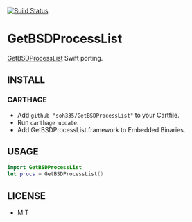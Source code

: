 [![Build Status](https://travis-ci.org/soh335/GetBSDProcessList.svg?branch=master)](https://travis-ci.org/soh335/GetBSDProcessList)

# GetBSDProcessList

[GetBSDProcessList](https://developer.apple.com/legacy/library/qa/qa2001/qa1123.html) Swift porting.

## INSTALL

### CARTHAGE

* Add ```github "soh335/GetBSDProcessList"``` to your Cartfile.
* Run ```carthage update```.
* Add GetBSDProcessList.framework to Embedded Binaries.

## USAGE

```swift
import GetBSDProcessList
let procs = GetBSDProcessList()
```

## LICENSE

* MIT
